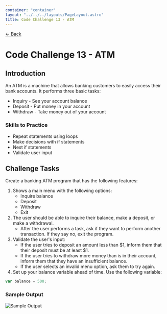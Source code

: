 ```yaml
---
container: "container"
layout: "../../../layouts/PageLayout.astro"
title: Code Challenge 13 - ATM
---
```


[← Back](./)

# Code Challenge 13 - ATM

## Introduction

An ATM is a machine that allows banking customers to easily access their bank accounts. It performs three basic tasks:

- Inquiry - See your account balance
- Deposit - Put money in your account
- Withdraw - Take money out of your account

### Skills to Practice

- Repeat statements using loops
- Make decisions with if statements
- Nest if statements
- Validate user input

## Challenge Tasks

Create a banking ATM program that has the following features:

1. Shows a main menu with the following options:
   - Inquire balance
   - Deposit
   - Withdraw
   - Exit
2. The user should be able to inquire their balance, make a deposit, or make a withdrawal.
   - After the user performs a task, ask if they want to perform another transaction. If they say no, exit the program.
3. Validate the user's input:
   - If the user tries to deposit an amount less than $1, inform them that their deposit must be at least $1.
   - If the user tries to withdraw more money than is in their account, inform them that they have an insufficient balance.
   - If the user selects an invalid menu option, ask them to try again.
4. Set up your balance variable ahead of time. Use the following variable:

```js
var balance = 500;
```

### Sample Output

![Sample Output](/assets/img/code-challenges/challenge-13-atm.gif)

